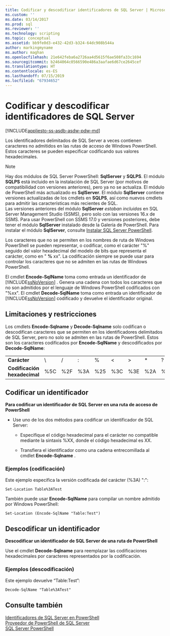```yaml
---
title: Codificar y descodificar identificadores de SQL Server | Microsoft Docs
ms.custom: ''
ms.date: 03/14/2017
ms.prod: sql
ms.reviewer: ''
ms.technology: scripting
ms.topic: conceptual
ms.assetid: bb9fe0d3-e432-42d3-b324-64dc908b544a
author: markingmyname
ms.author: maghan
ms.openlocfilehash: 21e642feba6a2726aa4d5615f6ae508fa33c1694
ms.sourcegitcommit: b2464064c0566590e486a3aafae6d67ce2645cef
ms.translationtype: HT
ms.contentlocale: es-ES
ms.lasthandoff: 07/15/2019
ms.locfileid: "67934652"
---
```

# <a name="encode-and-decode-sql-server-identifiers"></a>Codificar y descodificar identificadores de SQL Server
[!INCLUDE[appliesto-ss-asdb-asdw-pdw-md](../includes/appliesto-ss-asdb-asdw-pdw-md.md)]

Los identificadores delimitados de SQL Server a veces contienen caracteres no admitidos en las rutas de acceso de Windows PowerShell. Estos caracteres se pueden especificar codificando sus valores hexadecimales.  

> [!NOTE]
> Hay dos módulos de SQL Server PowerShell: **SqlServer** y **SQLPS**. El módulo **SQLPS** está incluido en la instalación de SQL Server (por motivos de compatibilidad con versiones anteriores), pero ya no se actualiza. El módulo de PowerShell más actualizado es **SqlServer**. El módulo **SqlServer** contiene versiones actualizadas de los cmdlets en **SQLPS**, así como nuevos cmdlets para admitir las características más recientes de SQL.  
> Las versiones anteriores del módulo **SqlServer** *estaban incluidas* en SQL Server Management Studio (SSMS), pero solo con las versiones 16.x de SSMS. Para usar PowerShell con SSMS 17.0 y versiones posteriores, debe tener el módulo **SqlServer** instalado desde la Galería de PowerShell.
> Para instalar el módulo **SqlServer**, consulte [Instalar SQL Server PowerShell](download-sql-server-ps-module.md).
  
  
Los caracteres que no se permiten en los nombres de ruta de Windows PowerShell se pueden representar, o codificar, como el carácter "%" seguido del valor hexadecimal del modelo de bits que representa el carácter, como en " **%** xx". La codificación siempre se puede usar para controlar los caracteres que no se admiten en las rutas de Windows PowerShell.  
  
 El cmdlet **Encode-SqlName** toma como entrada un identificador de [!INCLUDE[ssNoVersion](../includes/ssnoversion-md.md)] . Genera una cadena con todos los caracteres que no son admitidos por el lenguaje de Windows PowerShell codificados con "%xx". El cmdlet **Decode-SqlName** toma como entrada un identificador de [!INCLUDE[ssNoVersion](../includes/ssnoversion-md.md)] codificado y devuelve el identificador original.  
  
##  <a name="LimitationsRestrictions"></a> Limitaciones y restricciones  
 Los cmdlets **Encode-Sqlname** y **Decode-Sqlname** solo codifican o descodifican caracteres que se permiten en los identificadores delimitados de SQL Server, pero no solo se admiten en las rutas de PowerShell. Estos son los caracteres codificados por **Encode-SqlName** y descodificados por **Decode-SqlName**:  
  
|||||||||||||  
|-|-|-|-|-|-|-|-|-|-|-|-|  
|**Carácter**|\ |/|:|%|\<|>|*|?|[|]|&#124;|  
|**Codificación hexadecimal**|%5C|%2F|%3A|%25|%3C|%3E|%2A|%3F|%5B|%5D|%7C|  
  
##  <a name="EncodeIdent"></a> Codificar un identificador  
 **Para codificar un identificador de SQL Server en una ruta de acceso de PowerShell**  
  
-   Use uno de los dos métodos para codificar un identificador de SQL Server:  
  
    -   Especifique el código hexadecimal para el carácter no compatible mediante la sintaxis %XX, donde el código hexadecimal es XX.  
  
    -   Transfiera el identificador como una cadena entrecomillada al cmdlet **Encode-Sqlname** .  
  
### <a name="examples-encoding"></a>Ejemplos (codificación)  
 Este ejemplo especifica la versión codificada del carácter (%3A) ":":  
  
```  
Set-Location Table%3ATest  
```  
  
 También puede usar **Encode-SqlName** para compilar un nombre admitido por Windows PowerShell:  
  
```  
Set-Location (Encode-SqlName "Table:Test")  
```  
  
##  <a name="DecodeIdent"></a> Descodificar un identificador  
 **Descodificar un identificador de SQL Server de una ruta de PowerShell**  
  
 Use el cmdlet **Decode-Sqlname** para reemplazar las codificaciones hexadecimales por caracteres representados por la codificación.  
  
### <a name="examples-decoding"></a>Ejemplos (descodificación)  
 Este ejemplo devuelve “Table:Test”:  
  
```  
Decode-SqlName "Table%3ATest"  
```  
  
## <a name="see-also"></a>Consulte también  
 [Identificadores de SQL Server en PowerShell](sql-server-identifiers-in-powershell.md)   
 [Proveedor de PowerShell de SQL Server](sql-server-powershell-provider.md)   
 [SQL Server PowerShell](sql-server-powershell.md)  
  
  
